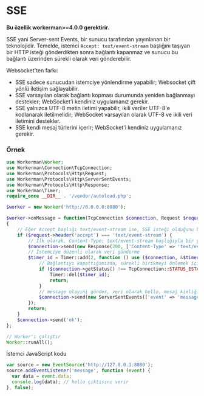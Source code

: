 # SSE
**Bu özellik workerman>=4.0.0 gerektirir.**

SSE yani Server-sent Events, bir sunucu tarafından yayınlanan bir teknolojidir. Temelde, istemci `Accept: text/event-stream` başlığını taşıyan bir HTTP isteği gönderdikten sonra bağlantı kapanmaz ve sunucu bu bağlantı üzerinden sürekli olarak veri gönderebilir.

Websocket'ten farkı:
* SSE sadece sunucudan istemciye yönlendirme yapabilir; Websocket çift yönlü iletişim sağlayabilir.
* SSE varsayılan olarak bağlantı kopması durumunda yeniden bağlanmayı destekler; WebSocket'i kendiniz uygulamanız gerekir.
* SSE yalnızca UTF-8 metin iletimi yapabilir, ikili veriler UTF-8'e kodlanarak iletilmelidir; WebSocket varsayılan olarak UTF-8 ve ikili veri iletimini destekler.
* SSE kendi mesaj türlerini içerir; WebSocket'i kendiniz uygulamanız gerekir.

### Örnek
```php
use Workerman\Worker;
use Workerman\Connection\TcpConnection;
use Workerman\Protocols\Http\Request;
use Workerman\Protocols\Http\ServerSentEvents;
use Workerman\Protocols\Http\Response;
use Workerman\Timer;
require_once __DIR__ . '/vendor/autoload.php';

$worker = new Worker('http://0.0.0.0:8080');

$worker->onMessage = function(TcpConnection $connection, Request $request)
{
    // Eğer Accept başlığı text/event-stream ise, SSE isteği olduğunu belirtir
    if ($request->header('accept') === 'text/event-stream') {
        // İlk olarak, Content-Type: text/event-stream başlığıyla bir yanıt gönderilir
        $connection->send(new Response(200, ['Content-Type' => 'text/event-stream'], "\r\n"));
        // İstemciye düzenli olarak veri gönderme
        $timer_id = Timer::add(2, function () use ($connection, &$timer_id){
            // Bağlantıyı kapattığımızda, sürekli birikmeyi önlemek için zamanlayıcıyı silmemiz gerekir
            if ($connection->getStatus() !== TcpConnection::STATUS_ESTABLISHED) {
                Timer::del($timer_id);
                return;
            }
            // message olayını gönder, veri olarak hello, mesaj kimliği atlanabilir
            $connection->send(new ServerSentEvents(['event' => 'message', 'data' => 'hello', 'id'=>1]));
        });
        return;
    }
    $connection->send('ok');
};

// Worker'ı çalıştır
Worker::runAll();
```

İstemci JavaScript kodu
```js
var source = new EventSource('http://127.0.0.1:8080');
source.addEventListener('message', function (event) {
  var data = event.data;
  console.log(data); // hello çıktısını verir
}, false);
```
